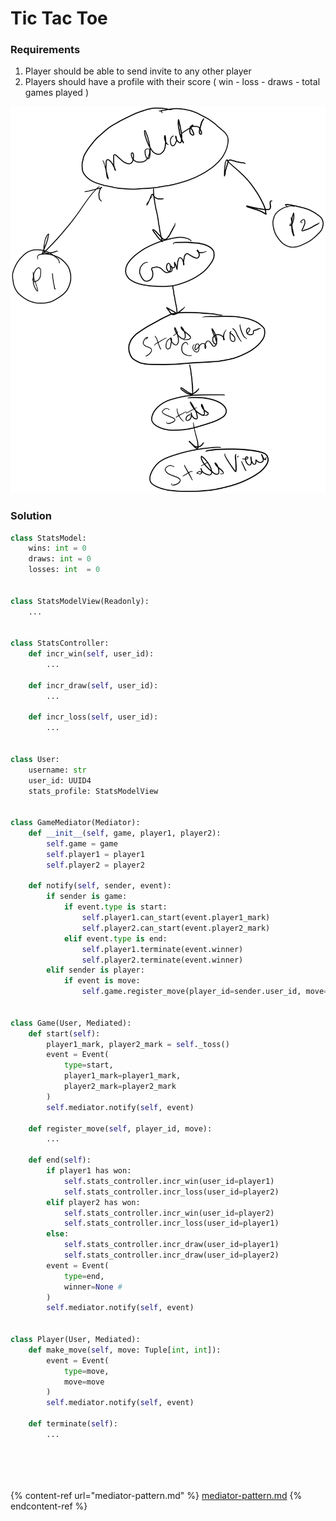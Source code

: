 # Tic Tac Toe

### Requirements

1. Player should be able to send invite to any other player
2. Players should have a profile with their score ( win - loss - draws - total games played )

<img src="../.gitbook/assets/file.drawing (1) (1) (1) (1).svg" alt="" class="gitbook-drawing">

### Solution

```python
class StatsModel:
    wins: int = 0
    draws: int = 0
    losses: int  = 0


class StatsModelView(Readonly):
    ...


class StatsController:
    def incr_win(self, user_id):
        ...
    
    def incr_draw(self, user_id):
        ...
    
    def incr_loss(self, user_id):
        ...


class User:
    username: str
    user_id: UUID4
    stats_profile: StatsModelView


class GameMediator(Mediator):
    def __init__(self, game, player1, player2):
        self.game = game
        self.player1 = player1
        self.player2 = player2
    
    def notify(self, sender, event):
        if sender is game:
            if event.type is start:
                self.player1.can_start(event.player1_mark)
                self.player2.can_start(event.player2_mark)
            elif event.type is end:
                self.player1.terminate(event.winner)
                self.player2.terminate(event.winner)
        elif sender is player:
            if event is move:
                self.game.register_move(player_id=sender.user_id, move=event.move)


class Game(User, Mediated):
    def start(self):
        player1_mark, player2_mark = self._toss()
        event = Event(
            type=start,
            player1_mark=player1_mark,
            player2_mark=player2_mark
        )
        self.mediator.notify(self, event)
        
    def register_move(self, player_id, move):
        ...
    
    def end(self):
        if player1 has won:
            self.stats_controller.incr_win(user_id=player1)
            self.stats_controller.incr_loss(user_id=player2)
        elif player2 has won:
            self.stats_controller.incr_win(user_id=player2)
            self.stats_controller.incr_loss(user_id=player1)
        else:
            self.stats_controller.incr_draw(user_id=player1)
            self.stats_controller.incr_draw(user_id=player2)
        event = Event(
            type=end,
            winner=None # 
        )
        self.mediator.notify(self, event)


class Player(User, Mediated):
    def make_move(self, move: Tuple[int, int]):
        event = Event(
            type=move,
            move=move
        )
        self.mediator.notify(self, event)
    
    def terminate(self):
        ...
        
 
     
  
```

{% content-ref url="mediator-pattern.md" %}
[mediator-pattern.md](mediator-pattern.md)
{% endcontent-ref %}
